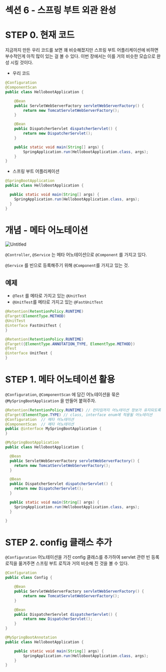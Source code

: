 # 섹션 6 - 스프링 부트 외관 완성

# STEP 0. 현재 코드

지금까지 만든 우리 코드를 보면 꽤 비슷해졌지만 스프링 부트 어플리케이션에 비하면 부수적인게 아직 많이 있는 걸 볼 수 있다. 이번 장에서는 이를 거의 비슷한 모습으로 완성 시킬 것이다.

- 우리 코드

```java
@Configuration
@ComponentScan
public class HellobootApplication {

    @Bean
    public ServletWebServerFactory servletWebServerFactory() {
        return new TomcatServletWebServerFactory();
    }

    @Bean
    public DispatcherServlet dispatcherServlet() {
        return new DispatcherServlet();
    }

    public static void main(String[] args) {
        SpringApplication.run(HellobootApplication.class, args);
    }
}
```

- 스프링 부트 어플리케이션

```java
@SpringBootApplication
public class HellobootApplication {

  public static void main(String[] args) {
    SpringApplication.run(HellobootApplication.class, args);
  }
}
```

# 개념 - 메타 어노테이션

![Untitled](https://github.com/Yapp-Beyond-Spring/Toby-Springboot/assets/77145383/2d987b8f-27cf-4a4b-9ad5-f031dc5a1537)

`@Controller`, `@Service` 는 메타 어노테이션으로 `@Component` 를 가지고 있다.

`@Service` 를 빈으로 등록해주기 위해 `@Component`를 가지고 있는 것.

## 예제

- `@Test` 를 메타로 가지고 있는 `@UnitTest`
- `@UnitTest`를 메타로 가지고 있는 `@FastUnitTest`

```java
@Retention(RetentionPolicy.RUNTIME)
@Target(ElementType.METHOD)
@UnitTest
@interface FastUnitTest {
}

@Retention(RetentionPolicy.RUNTIME)
@Target({ElementType.ANNOTATION_TYPE, ElementType.METHOD})
@Test
@interface UnitTest {
}
```

# STEP 1. 메타 어노테이션 활용

`@Configuration`, `@ComponentScan` 에 담긴 어노테이션을 묶은 `@MySpringBootApplication` 을 만들어 붙혀주자.

```java
@Retention(RetentionPolicy.RUNTIME) // 런타임까지 어노테이션 정보가 유지되도록
@Target(ElementType.TYPE) // class, interface enum에 적용될 어노테이션
@Configuration  // 메타 어노테이션
@ComponentScan  // 메타 어노테이션
public @interface MySpringBootApplication {
}

@MySpringBootApplication
public class HellobootApplication {

  @Bean
  public ServletWebServerFactory servletWebServerFactory() {
    return new TomcatServletWebServerFactory();
  }

  @Bean
  public DispatcherServlet dispatcherServlet() {
    return new DispatcherServlet();
  }

  public static void main(String[] args) {
    SpringApplication.run(HellobootApplication.class, args);
  }

}
```

# STEP 2. config 클래스 추가

`@Configuration` 어노테이션을 가진 config 클래스를 추가하여 servlet 관련 빈 등록 로직을 옮겨주면 스프링 부트 로직과 거의 비슷해 진 것을 볼 수 있다.

```java
@Configuration
public class Config {

	@Bean
	public ServletWebServerFactory servletWebServerFactory() {
		return new TomcatServletWebServerFactory();
	}

	@Bean
	public DispatcherServlet dispatcherServlet() {
		return new DispatcherServlet();
	}
}

@MySpringBootAnnotation
public class HellobootApplication {

	public static void main(String[] args) {
		SpringApplication.run(HellobootApplication.class, args);
	}
}
```
